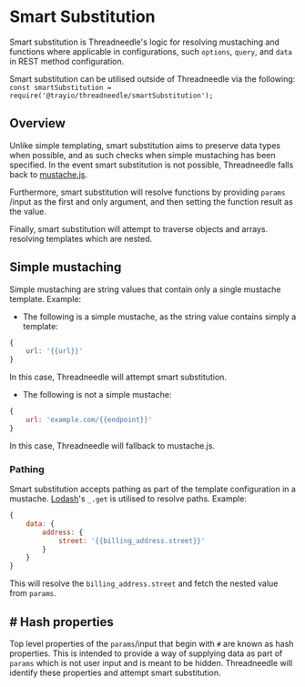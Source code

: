 # Smart Substitution
Smart substitution is Threadneedle's logic for resolving mustaching and functions where applicable in configurations, such `options`, `query`, and `data` in REST method configuration.

Smart substitution can be utilised outside of Threadneedle via the following:
`const smartSubstitution = require('@trayio/threadneedle/smartSubstitution');`

## Overview
Unlike simple templating, smart substitution aims to preserve data types when possible, and as such checks when simple mustaching has been specified. In the event smart substitution is not possible, Threadneedle falls back to [mustache.js](https://github.com/janl/mustache.js/).

Furthermore, smart substitution will resolve functions by providing `params`
/input as the first and only argument, and then setting the function result as the value.

Finally, smart substitution will attempt to traverse objects and arrays. resolving templates which are nested.

## Simple mustaching
Simple mustaching are string values that contain only a single mustache template.
Example:
- The following is a simple mustache, as the string value contains simply a template:
```js
{
	url: '{{url}}'
}
```
In this case, Threadneedle will attempt smart substitution.

- The following is not a simple mustache:
```js
{
	url: 'example.com/{{endpoint}}'
}
```
In this case, Threadneedle will fallback to mustache.js.

### Pathing
Smart substitution accepts pathing as part of the template configuration in a mustache. [Lodash](https://lodash.com/docs/)'s `_.get` is utilised to resolve paths.
Example:
```js
{
	data: {
		address: {
			street: '{{billing_address.street}}'
		}
	}
}
```
This will resolve the `billing_address.street` and fetch the nested value from `params`.

## # Hash properties
Top level properties of the `params`/input that begin with `#` are known as hash properties. This is intended to provide a way of supplying data as part of `params` which is not user input and is meant to be hidden. Threadneedle will identify these properties and attempt smart substitution.
